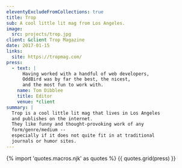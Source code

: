 ```yaml
---
eleventyExcludeFromCollections: true
title: Trop
sub: A cool little lit mag from Los Angeles.
image:
  src: projects/trop.jpg
client: &client Trop Magazine
date: 2017-01-15
links:
  site: https://tropmag.com/
press:
  - text: |
      Having worked with a handful of web developers,
      OddBird was by far the best, the nicest,
      and the most fun to work with.
    name: Tom Dibblee
    title: Editor
    venue: *client
summary: |
  Trop is a cool little lit mag that lives in Los Angeles
  and publishes on the internet.
  They like funny and thought-provoking work of any
  form/genre/medium --
  especially if it does not quite fit in at traditional
  journals or humor sites.
---
```


{% import 'quotes.macros.njk' as quotes %}
{{ quotes.grid(press) }}
